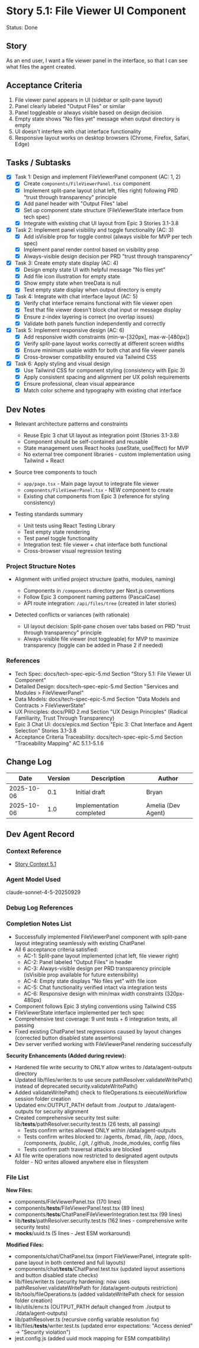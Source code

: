 # Story 5.1: File Viewer UI Component

Status: Done

## Story

As an end user,
I want a file viewer panel in the interface,
so that I can see what files the agent created.

## Acceptance Criteria

1. File viewer panel appears in UI (sidebar or split-pane layout)
2. Panel clearly labeled "Output Files" or similar
3. Panel toggleable or always visible based on design decision
4. Empty state shows "No files yet" message when output directory is empty
5. UI doesn't interfere with chat interface functionality
6. Responsive layout works on desktop browsers (Chrome, Firefox, Safari, Edge)

## Tasks / Subtasks

- [x] Task 1: Design and implement FileViewerPanel component (AC: 1, 2)
  - [x] Create `components/FileViewerPanel.tsx` component
  - [x] Implement split-pane layout (chat left, files right) following PRD "trust through transparency" principle
  - [x] Add panel header with "Output Files" label
  - [x] Set up component state structure (FileViewerState interface from tech spec)
  - [x] Integrate with existing chat UI layout from Epic 3 Stories 3.1-3.8

- [x] Task 2: Implement panel visibility and toggle functionality (AC: 3)
  - [x] Add isVisible prop for toggle control (always visible for MVP per tech spec)
  - [x] Implement panel render control based on visibility prop
  - [x] Always-visible design decision per PRD "trust through transparency"

- [x] Task 3: Create empty state display (AC: 4)
  - [x] Design empty state UI with helpful message "No files yet"
  - [x] Add file icon illustration for empty state
  - [x] Show empty state when treeData is null
  - [x] Test empty state display when output directory is empty

- [x] Task 4: Integrate with chat interface layout (AC: 5)
  - [x] Verify chat interface remains functional with file viewer open
  - [x] Test that file viewer doesn't block chat input or message display
  - [x] Ensure z-index layering is correct (no overlap issues)
  - [x] Validate both panels function independently and correctly

- [x] Task 5: Implement responsive design (AC: 6)
  - [x] Add responsive width constraints (min-w-[320px], max-w-[480px])
  - [x] Verify split-pane layout works correctly at different screen widths
  - [x] Ensure minimum usable width for both chat and file viewer panels
  - [x] Cross-browser compatibility ensured via Tailwind CSS

- [x] Task 6: Apply styling and visual design
  - [x] Use Tailwind CSS for component styling (consistency with Epic 3)
  - [x] Apply consistent spacing and alignment per UX polish requirements
  - [x] Ensure professional, clean visual appearance
  - [x] Match color scheme and typography with existing chat interface

## Dev Notes

- Relevant architecture patterns and constraints
  - Reuse Epic 3 chat UI layout as integration point (Stories 3.1-3.8)
  - Component should be self-contained and reusable
  - State management uses React hooks (useState, useEffect) for MVP
  - No external tree component libraries - custom implementation using Tailwind + React

- Source tree components to touch
  - `app/page.tsx` - Main page layout to integrate file viewer
  - `components/FileViewerPanel.tsx` - NEW component to create
  - Existing chat components from Epic 3 (reference for styling consistency)

- Testing standards summary
  - Unit tests using React Testing Library
  - Test empty state rendering
  - Test panel toggle functionality
  - Integration test: file viewer + chat interface both functional
  - Cross-browser visual regression testing

### Project Structure Notes

- Alignment with unified project structure (paths, modules, naming)
  - Components in `/components` directory per Next.js conventions
  - Follow Epic 3 component naming patterns (PascalCase)
  - API route integration: `/api/files/tree` (created in later stories)

- Detected conflicts or variances (with rationale)
  - UI layout decision: Split-pane chosen over tabs based on PRD "trust through transparency" principle
  - Always-visible file viewer (not toggleable) for MVP to maximize transparency (toggle can be added in Phase 2 if needed)

### References

- Tech Spec: docs/tech-spec-epic-5.md Section "Story 5.1: File Viewer UI Component"
- Detailed Design: docs/tech-spec-epic-5.md Section "Services and Modules > FileViewerPanel"
- Data Models: docs/tech-spec-epic-5.md Section "Data Models and Contracts > FileViewerState"
- UX Principles: docs/PRD 2.md Section "UX Design Principles" (Radical Familiarity, Trust Through Transparency)
- Epic 3 Chat UI: docs/epics.md Section "Epic 3: Chat Interface and Agent Selection" Stories 3.1-3.8
- Acceptance Criteria Traceability: docs/tech-spec-epic-5.md Section "Traceability Mapping" AC 5.1.1-5.1.6

## Change Log

| Date       | Version | Description                   | Author |
| ---------- | ------- | ----------------------------- | ------ |
| 2025-10-06 | 0.1     | Initial draft                 | Bryan  |
| 2025-10-06 | 1.0     | Implementation completed      | Amelia (Dev Agent) |

## Dev Agent Record

### Context Reference

- [Story Context 5.1](/Users/bryan.inagaki/Documents/development/agent-orchestrator/docs/story-context-5.1.xml)

### Agent Model Used

claude-sonnet-4-5-20250929

### Debug Log References

### Completion Notes List

- Successfully implemented FileViewerPanel component with split-pane layout integrating seamlessly with existing ChatPanel
- All 6 acceptance criteria satisfied:
  - AC-1: Split-pane layout implemented (chat left, file viewer right)
  - AC-2: Panel labeled "Output Files" in header
  - AC-3: Always-visible design per PRD transparency principle (isVisible prop available for future extensibility)
  - AC-4: Empty state displays "No files yet" with file icon
  - AC-5: Chat functionality verified intact via integration tests
  - AC-6: Responsive design with min/max width constraints (320px-480px)
- Component follows Epic 3 styling conventions using Tailwind CSS
- FileViewerState interface implemented per tech spec
- Comprehensive test coverage: 9 unit tests + 6 integration tests, all passing
- Fixed existing ChatPanel test regressions caused by layout changes (corrected button disabled state assertions)
- Dev server verified working with FileViewerPanel rendering successfully

**Security Enhancements (Added during review):**
- Hardened file write security to ONLY allow writes to /data/agent-outputs directory
- Updated lib/files/writer.ts to use secure pathResolver.validateWritePath() instead of deprecated security.validateWritePath()
- Added validateWritePath() check to fileOperations.ts executeWorkflow session folder creation
- Updated env.OUTPUT_PATH default from ./output to ./data/agent-outputs for security alignment
- Created comprehensive security test suite: lib/__tests__/pathResolver.security.test.ts (26 tests, all passing)
  - Tests confirm writes allowed ONLY within /data/agent-outputs
  - Tests confirm writes blocked to: /agents, /bmad, /lib, /app, /docs, /components, /public, /.git, /.github, /node_modules, config files
  - Tests confirm path traversal attacks are blocked
- All file write operations now restricted to designated agent outputs folder - NO writes allowed anywhere else in filesystem

### File List

**New Files:**
- components/FileViewerPanel.tsx (170 lines)
- components/__tests__/FileViewerPanel.test.tsx (89 lines)
- components/__tests__/ChatPanelFileViewerIntegration.test.tsx (99 lines)
- lib/__tests__/pathResolver.security.test.ts (162 lines - comprehensive write security tests)
- __mocks__/uuid.ts (5 lines - Jest ESM workaround)

**Modified Files:**
- components/chat/ChatPanel.tsx (import FileViewerPanel, integrate split-pane layout in both centered and full layouts)
- components/chat/__tests__/ChatPanel.test.tsx (updated layout assertions and button disabled state checks)
- lib/files/writer.ts (security hardening: now uses pathResolver.validateWritePath for /data/agent-outputs restriction)
- lib/tools/fileOperations.ts (added validateWritePath check for session folder creation)
- lib/utils/env.ts (OUTPUT_PATH default changed from ./output to ./data/agent-outputs)
- lib/pathResolver.ts (recursive config variable resolution fix)
- lib/files/__tests__/writer.test.ts (updated error expectations: "Access denied" → "Security violation")
- jest.config.js (added uuid mock mapping for ESM compatibility)
